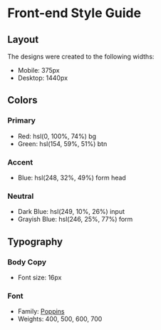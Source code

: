 # Front-end Style Guide

## Layout

The designs were created to the following widths:

- Mobile: 375px
- Desktop: 1440px

## Colors

### Primary

- Red: hsl(0, 100%, 74%) bg
- Green: hsl(154, 59%, 51%) btn

### Accent

- Blue: hsl(248, 32%, 49%) form head

### Neutral

- Dark Blue: hsl(249, 10%, 26%) input
- Grayish Blue: hsl(246, 25%, 77%) form

## Typography

### Body Copy

- Font size: 16px

### Font

- Family: [Poppins](https://fonts.google.com/specimen/Poppins)
- Weights: 400, 500, 600, 700
